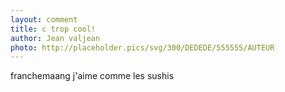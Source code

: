 ```yaml
---
layout: comment
title: c trop cool!
author: Jean valjean
photo: http://placeholder.pics/svg/300/DEDEDE/555555/AUTEUR
---
```

franchemaang j'aime comme les sushis
